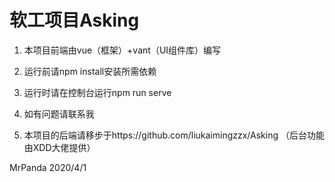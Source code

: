 # 软工项目Asking

1. 本项目前端由vue（框架）+vant（UI组件库）编写

2. 运行前请npm install安装所需依赖

3. 运行时请在控制台运行npm run serve

4. 如有问题请联系我

5. 本项目的后端请移步于https://github.com/liukaimingzzx/Asking （后台功能由XDD大佬提供）

MrPanda  2020/4/1
